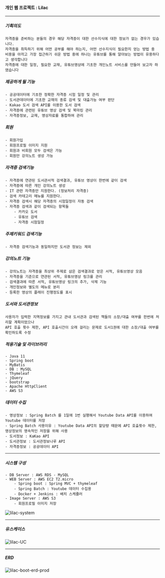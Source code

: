#### 개인 웹 프로젝트 : Lilac
---

##### 기획의도
    자격증을 준비하는 분들의 경우 해당 자격증이 대한 선수지식에 대한 정보가 없는 경우가 있습니다.
    자격증을 취득하기 위해 어떤 공부를 해야 하는지, 어떤 선수지식이 필요한지 얻는 방법 중
    비용을 아끼고 가장 접근하기 쉬운 방법 중에 하나는 유튜브를 통해 알아보는 방법이 유용하다고 생각합니다
    자격증에 대한 일정, 필요한 교재, 유튜브영상에 기초한 개인노트 서비스를 만들어 보고자 하였습니다

##### 제공하게 될 기능
    - 공공데이터에 기초한 정확한 자격증 시험 일정 및 관리
    - 도서관데이터에 기초한 교재의 종류 검색 및 대출가능 여부 판단
    - Kakao 도서 검색 API를 이용한 도서 검색
    - 자격증에 관련된 유튜브 영상 검색 및 북마킹 관리
    - 자격증정보, 교재, 영상자료를 통합하여 관리

##### 회원
    - 회원가입
    - 회원프로필 이미지 지원
    - 회원과 비회원 모두 검색은 가능
    - 회원만 강의노트 생성 가능

##### 자격증 검색기능
    - 자격증에 연관된 도서관서적 검색결과, 유튜브 영상이 한번에 같이 검색
    - 자격증에 따른 개인 강의노트 생성
    - IT 관련 자격증만 지원한다. (정보처리 자격증)
    - 검색 카테고리 메뉴를 지원한다.
    - 자격증 검색시 해당 자격증의 시험일정이 자동 검색
    - 자격증 검색과 같이 검색되는 항목들
        - 카카오 도서
        - 유튜브 검색
        - 자격증 시험일정
        
##### 주제키워드 검색기능
    - 자격증 검색기능과 동일하지만 도서관 정보는 제외
    
##### 강의노트 기능
    - 강의노트는 자격증을 최상위 주제로 삼은 검색결과로 얻은 서적, 유튜브영상 모음
    - 자격증을 기준으로 연관된 서적, 유튜브영상 링크를 관리
    - 검색결과에 따른 서적, 유튜브영상 링크의 추가, 삭제 기능
    - 개인정보와 별도의 메뉴로 분리
    - 등록한 영상의 플레이 진행정도를 표시
    
##### 도서와 도서관정보
    사용자가 입력한 지역정보를 가지고 관내 도서관과 검색된 책들의 소장/대출 여부를 한번에 처리할 계획이었으나
    API 호출 횟수 제한, API 호출시간이 오래 걸리는 문제로 도서1권에 대한 소장/대출 여부를 확인하도록 수정
    
##### 적용기술 및 라이브러리
    - Java 11
    - Spring boot
    - MyBatis
    - DB : MySQL
    - Thymeleaf
    - jQuery
    - bootstrap
    - Apache HttpClient
    - AWS S3
    
##### 데이터 수집
    - 영상정보 : Spring Batch 를 1일에 1번 실행해서 Youtube Data API를 이용하여 Youtube 데이터를 저장
    - Spring Batch 사용이유 : Youtube Data API의 할당량 때문에 API 호출횟수 제한, 영상정보의 영속적인 저장을 위해 사용
    - 도서정보 : KaKao API
    - 도서관정보 : 도서관정보나루 API
    - 자격증정보 : 공공데이터 API
    
---
##### 시스템 구성
    - DB Server : AWS RDS - MySQL
    - WEB Server : AWS EC2 T2.micro
        - Spring boot : Spring MVC + thymeleaf
        - Spring Batch : Youtube 데이터 수집용
        - Docker + Jenkins : 배치 스케쥴러
    - Image Server : AWS S3 
        - 회원프로필 이미지 저장

![lilac-system](https://user-images.githubusercontent.com/113125088/236558210-e894fea0-228f-408d-acc2-c5df752fdf81.png)

---
##### 유스케이스
![lilac-UC](https://user-images.githubusercontent.com/113125088/220843275-60748186-06d2-4bfc-8b1d-8edf646af58f.png)

---
##### ERD
![lilac-boot-erd-prod](https://user-images.githubusercontent.com/113125088/235995079-698b23e0-7dbb-468d-9601-9b0b98668a40.png)

